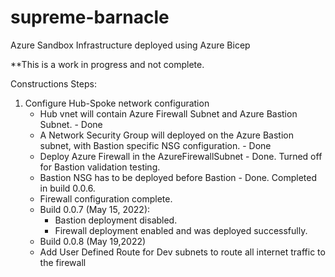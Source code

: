 # supreme-barnacle
Azure Sandbox Infrastructure deployed using Azure Bicep

**This is a work in progress and not complete. 

Constructions Steps:
1. Configure Hub-Spoke network configuration
   - Hub vnet will contain Azure Firewall Subnet and Azure Bastion Subnet. - Done
   - A Network Security Group will deployed on the Azure Bastion subnet, with Bastion specific NSG configuration. - Done
   - Deploy Azure Firewall in the AzureFirewallSubnet - Done. Turned off for Bastion validation testing.
   - Bastion NSG has to be deployed before Bastion - Done. Completed in build 0.0.6.
   - Firewall configuration complete.
   - Build 0.0.7 (May 15, 2022): 
     - Bastion deployment disabled. 
     - Firewall deployment enabled and was deployed successfully.
   - Build 0.0.8 (May 19,2022)
    - Add User Defined Route for Dev subnets to route all internet traffic to the firewall 